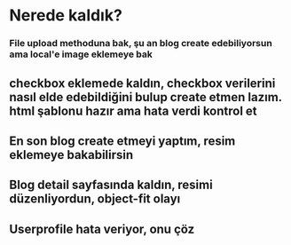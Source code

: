 # Nerede kaldık?

### File upload methoduna bak, şu an blog create edebiliyorsun ama local'e image eklemeye bak

## checkbox eklemede kaldın, checkbox verilerini nasıl elde edebildiğini bulup create etmen lazım. html şablonu hazır ama hata verdi kontrol et

## En son blog create etmeyi yaptım, resim eklemeye bakabilirsin

## Blog detail sayfasında kaldın, resimi düzenliyordun, object-fit olayı

## Userprofile hata veriyor, onu çöz
